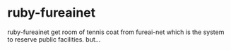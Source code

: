 ruby-fureainet
==============

ruby-fureainet get room of tennis coat from fureai-net which is the system to reserve public facilities. but...